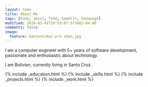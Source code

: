 ```yaml
---
layout: home
title: About Me
tags: [home, about, Todd, Gamblin, homepage]
modified: 2018-01-01T20:53:07.573882-04:00
comments: false
image:
  feature: banners/mac-pro_adan.jpg
---
```


I am a computer engineer with 5+ years of software development, passionate and enthusiastic about technology. 

I am Bolivian, currently living in Santa Cruz.

{% include _education.html %}
{% include _skills.html %}
{% include _projects.html %}
{% include _work.html %}

